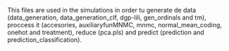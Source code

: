 This files are used in the simulations in order tu generate de data (data_generation, data_generation_clf, dgp-lili, gen_ordinals and tm), proccess it (accesories, auxiliaryfunMNMC, mnmc, normal_mean_coding, onehot and treatment), reduce (pca.pls) and predict (prediction and prediction_classification).

